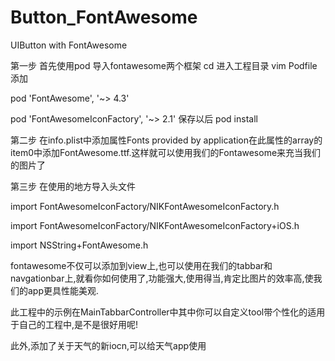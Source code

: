 # Button_FontAwesome
UIButton with FontAwesome

第一步
首先使用pod 导入fontawesome两个框架
cd 进入工程目录
vim Podfile
添加

pod 'FontAwesome', '~> 4.3'

pod 'FontAwesomeIconFactory', '~> 2.1'
保存以后
pod install

第二步
在info.plist中添加属性Fonts provided by application在此属性的array的item0中添加FontAwesome.ttf.这样就可以使用我们的Fontawesome来充当我们的图片了

第三步
在使用的地方导入头文件

import FontAwesomeIconFactory/NIKFontAwesomeIconFactory.h

import FontAwesomeIconFactory/NIKFontAwesomeIconFactory+iOS.h

import NSString+FontAwesome.h

fontawesome不仅可以添加到view上,也可以使用在我们的tabbar和navgationbar上,就看你如何使用了,功能强大,使用得当,肯定比图片的效率高,使我们的app更具性能美观.

此工程中的示例在MainTabbarController中其中你可以自定义tool带个性化的适用于自己的工程中,是不是很好用呢!



此外,添加了关于天气的新iocn,可以给天气app使用

